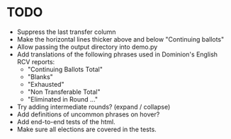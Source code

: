# TODO

* Suppress the last transfer column
* Make the horizontal lines thicker above and below "Continuing ballots"
* Allow passing the output directory into demo.py
* Add translations of the following phrases used in Dominion's English
  RCV reports:
  * "Continuing Ballots Total"
  * "Blanks"
  * "Exhausted"
  * "Non Transferable Total"
  * "Eliminated in Round ..."
* Try adding intermediate rounds? (expand / collapse)
* Add definitions of uncommon phrases on hover?
* Add end-to-end tests of the html.
* Make sure all elections are covered in the tests.
